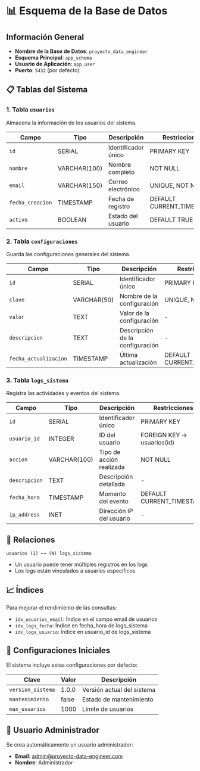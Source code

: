 # 📊 Esquema de la Base de Datos

## Información General

- **Nombre de la Base de Datos**: `proyecto_data_engineer`
- **Esquema Principal**: `app_schema`
- **Usuario de Aplicación**: `app_user`
- **Puerto**: `5432` (por defecto)

## 📋 Tablas del Sistema

### 1. Tabla `usuarios`
Almacena la información de los usuarios del sistema.

| Campo | Tipo | Descripción | Restricciones |
|-------|------|-------------|---------------|
| `id` | SERIAL | Identificador único | PRIMARY KEY |
| `nombre` | VARCHAR(100) | Nombre completo | NOT NULL |
| `email` | VARCHAR(150) | Correo electrónico | UNIQUE, NOT NULL |
| `fecha_creacion` | TIMESTAMP | Fecha de registro | DEFAULT CURRENT_TIMESTAMP |
| `activo` | BOOLEAN | Estado del usuario | DEFAULT TRUE |

### 2. Tabla `configuraciones`
Guarda las configuraciones generales del sistema.

| Campo | Tipo | Descripción | Restricciones |
|-------|------|-------------|---------------|
| `id` | SERIAL | Identificador único | PRIMARY KEY |
| `clave` | VARCHAR(50) | Nombre de la configuración | UNIQUE, NOT NULL |
| `valor` | TEXT | Valor de la configuración | - |
| `descripcion` | TEXT | Descripción de la configuración | - |
| `fecha_actualizacion` | TIMESTAMP | Última actualización | DEFAULT CURRENT_TIMESTAMP |

### 3. Tabla `logs_sistema`
Registra las actividades y eventos del sistema.

| Campo | Tipo | Descripción | Restricciones |
|-------|------|-------------|---------------|
| `id` | SERIAL | Identificador único | PRIMARY KEY |
| `usuario_id` | INTEGER | ID del usuario | FOREIGN KEY → usuarios(id) |
| `accion` | VARCHAR(100) | Tipo de acción realizada | NOT NULL |
| `descripcion` | TEXT | Descripción detallada | - |
| `fecha_hora` | TIMESTAMP | Momento del evento | DEFAULT CURRENT_TIMESTAMP |
| `ip_address` | INET | Dirección IP del usuario | - |

## 🔗 Relaciones

```
usuarios (1) ←→ (N) logs_sistema
```

- Un usuario puede tener múltiples registros en los logs
- Los logs están vinculados a usuarios específicos

## 📈 Índices

Para mejorar el rendimiento de las consultas:

- `idx_usuarios_email`: Índice en el campo email de usuarios
- `idx_logs_fecha`: Índice en fecha_hora de logs_sistema
- `idx_logs_usuario`: Índice en usuario_id de logs_sistema

## 🔧 Configuraciones Iniciales

El sistema incluye estas configuraciones por defecto:

| Clave | Valor | Descripción |
|-------|-------|-------------|
| `version_sistema` | 1.0.0 | Versión actual del sistema |
| `mantenimiento` | false | Estado de mantenimiento |
| `max_usuarios` | 1000 | Límite de usuarios |

## 👤 Usuario Administrador

Se crea automáticamente un usuario administrador:
- **Email**: admin@proyecto-data-engineer.com
- **Nombre**: Administrador
